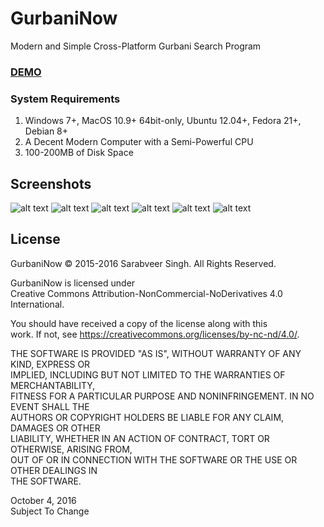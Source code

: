 # GurbaniNow
Modern and Simple Cross-Platform Gurbani Search Program

### [DEMO](https://gurbani.khalsaspirit.com/)
### System Requirements
1. Windows 7+, MacOS 10.9+ 64bit-only, Ubuntu 12.04+, Fedora 21+, Debian 8+
2. A Decent Modern Computer with a Semi-Powerful CPU
3. 100-200MB of Disk Space

## Screenshots
![alt text](https://puu.sh/p8mxg/fb4d0e2a77.png)
![alt text](https://puu.sh/p8mAv/a34f962b99.png)
![alt text](https://puu.sh/p8mFk/cc30872ecd.png)
![alt text](https://puu.sh/p8mIt/203d14573c.png)
![alt text](https://puu.sh/p8mO1/3861e24490.png)
![alt text](https://puu.sh/p8mQa/8479961b60.png)

## License
GurbaniNow © 2015-2016 Sarabveer Singh. All Rights Reserved.

GurbaniNow is licensed under  
Creative Commons Attribution-NonCommercial-NoDerivatives 4.0 International.

You should have received a copy of the license along with this  
work.  If not, see <https://creativecommons.org/licenses/by-nc-nd/4.0/>.

THE SOFTWARE IS PROVIDED "AS IS", WITHOUT WARRANTY OF ANY KIND, EXPRESS OR  
IMPLIED, INCLUDING BUT NOT LIMITED TO THE WARRANTIES OF MERCHANTABILITY,  
FITNESS FOR A PARTICULAR PURPOSE AND NONINFRINGEMENT. IN NO EVENT SHALL THE  
AUTHORS OR COPYRIGHT HOLDERS BE LIABLE FOR ANY CLAIM, DAMAGES OR OTHER  
LIABILITY, WHETHER IN AN ACTION OF CONTRACT, TORT OR OTHERWISE, ARISING FROM,  
OUT OF OR IN CONNECTION WITH THE SOFTWARE OR THE USE OR OTHER DEALINGS IN  
THE SOFTWARE.

October 4, 2016  
Subject To Change